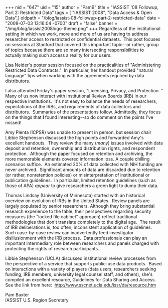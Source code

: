 +++
nid = "647"
uid = "15"
author = "PamB"
title = "IASSIST '08 Followup, Part 2:  Restricted Data"
tags = [ "IASSIST 2008", "Data Access & Open Data",]
oldpath = "/blog/iassist-08-followup-part-2-restricted-data"
date = "2008-07-03 13:16:04 -0700"
draft = "false"
banner = "/img/blog/iassist2008logo-theme.png"
+++
Regardless of the institutional setting in which we work, more and more
of us are having to address researcher access to restricted or
confidential datasets.  This post focuses on sessions at Stanford that
covered this important topic--or rather, group of topics because there
are so many intersecting responsibilities to actually making such
access a reality for our users.

Lisa Neider's poster session focused on the practicalities of
"Administering Restricted Data Contracts."  In particular, her handout
provided "natural language" tips when working with the agreements
required by data distributors.

I also attended Friday's paper session, "Licensing, Privacy, and
Protection. " Many of us now interact with Institutional Review Boards
(IRB) in our respective institutions.  It's not easy to balance the
needs of researchers, expectations of the IRBs, and requirements of data
collectors and distributors.  Summaries of the presentations follow.
Admittedly, they focus on the things that **I** found interesting--so
do comment on the points I've missed!

Amy Pienta (ICPSR) was unable to present in person, but session chair
Libbie Stephenson discussed the high points and forwarded Amy's
excellent handouts.  They review the many (*many*) issues involved with
data deposit and retention, ownership and distribution rights, and
respondent protection.  Although the paper focused on retention and
archiving, the more memorable elements covered information loss. A
couple chilling scenarios suffice.  An estimated 20% of data collected
with NIH funding are never archived.  Significant amounts of data are
discarded due to retention (or rather, nonretention policies) or
misinterpretation of institutional or publication guidelines.  In
particular, limited retention guidelines (such as those of APA) *appear*
to give researchers a green light to dump their data. 

Thomas Lindsay (University of Minnesota) started with an historical
overview on evolution of IRBs in the United States.  Review panels are
largely populated by senior researchers. Although they bring substantial
research experience to the table, their perspectives regarding security
measures (the "locked file cabinet" approach) reflect traditional
methodologies that don't translate completely to the digital age.  The
result of IRB deliberations is, too often, inconsistent application of
guidelines.  Such case-by-case review can inadvertently feed
investigator disillusionment with the IRB process.  Data professionals
can play an important intermediary role between researchers and panels
charged with protecting the rights of research participants. 

Libbie Stephenson (UCLA) discussed institutional review processes from
the perspective of a service that supports public-use data products. 
Based on interactions with a variety of players (data users,
researchers seeking funding, IRB members, university legal counsel
staff, and others), she's compiled an excellent resource, Guidelines
for Data Sharing and Access.  See the link from here: 
<http://www.sscnet.ucla.edu/issr/da/resource.htm>

Pam Baxter<br />IASSIST U.S. Region Secretary

<!-- HAS COMMENTS
One Response to “IASSIST ‘08 Followup, Part 2: Restricted Data”

    Robin Rice Says:
    August 15th, 2008 at 1:00 pm

    Great notes, Pam, thanks. Too bad more of us didn’t do this for the conference and blog. The link to Libbie’s site at the end looks very useful for us.
    I just wanted to say that Oliver Watteler’s workshop on Confidentiality for Beginners was quite useful too, https://www.stanford.edu/group/ADS/cgi-bin/drupal/confidentiality-beginners .

-->

